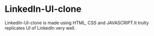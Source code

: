 # LinkedIn-UI-clone

LinkedIn-UI-clone is made using HTML, CSS and JAVASCRIPT.It trulty replicates UI of LinkedIn very well.
